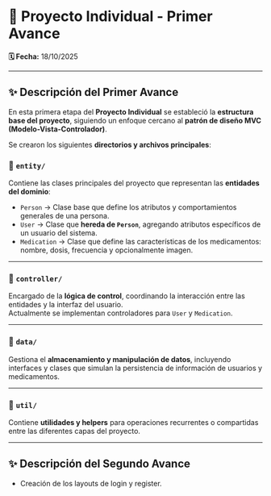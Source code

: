 # 🚀 Proyecto Individual - Primer Avance

**🗓 Fecha:** 18/10/2025

---

## ✨ Descripción del Primer Avance

En esta primera etapa del **Proyecto Individual** se estableció la **estructura base del proyecto**, siguiendo un enfoque cercano al **patrón de diseño MVC (Modelo-Vista-Controlador)**.

Se crearon los siguientes **directorios y archivos principales**:

### 📁 `entity/`
Contiene las clases principales del proyecto que representan las **entidades del dominio**:

- `Person` → Clase base que define los atributos y comportamientos generales de una persona.
- `User` → Clase que **hereda de `Person`**, agregando atributos específicos de un usuario del sistema.
- `Medication` → Clase que define las características de los medicamentos: nombre, dosis, frecuencia y opcionalmente imagen.

---

### 📁 `controller/`
Encargado de la **lógica de control**, coordinando la interacción entre las entidades y la interfaz del usuario.  
Actualmente se implementan controladores para `User` y `Medication`.

---

### 📁 `data/`
Gestiona el **almacenamiento y manipulación de datos**, incluyendo interfaces y clases que simulan la persistencia de información de usuarios y medicamentos.

---

### 📁 `util/`
Contiene **utilidades y helpers** para operaciones recurrentes o compartidas entre las diferentes capas del proyecto.

---
## ✨ Descripción del Segundo Avance
- Creación de los layouts de login y register.